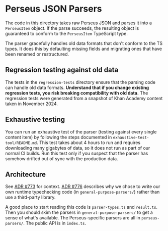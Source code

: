 # Perseus JSON Parsers

The code in this directory takes raw Perseus JSON and parses it into a
`PerseusItem` object. If the parse succeeds, the resulting object is guaranteed
to conform to the `PerseusItem` TypeScript type.

The parser gracefully handles old data formats that don't conform to the TS
types. It does this by defaulting missing fields and migrating ones that have
been renamed or restructured.

## Regression testing against old data

The tests in the `regression-tests` directory ensure that the parsing code can
handle old data formats. **Understand that if you change existing regression
tests, you risk breaking compatibility with old data.** The regression tests
were generated from a snapshot of Khan Academy content taken in November 2024.

## Exhaustive testing

You can run an exhaustive test of the parser (testing against every single
content item) by following the steps documented in
`exhaustive-test-tool/README.md`. This test takes about 4 hours to run and
requires downloading many gigabytes of data, so it does not run as part of our
normal CI builds. Run this test only if you suspect that the parser has somehow
drifted out of sync with the production data.

## Architecture

See [ADR #773] for context. [ADR #776] describes why we chose to write our own
runtime typechecking code (in `general-purpose-parsers/`) rather than use
a third-party library.

[ADR #773]: https://khanacademy.atlassian.net/wiki/spaces/ENG/pages/3318349891/ADR+773+Validate+widget+data+on+input+in+Perseus
[ADR #776]: https://khanacademy.atlassian.net/wiki/spaces/ENG/pages/3328147539/ADR+776+Write+our+own+code+to+typecheck+Perseus+data+at+runtime

A good place to start reading this code is `parser-types.ts` and `result.ts`.
Then you should skim the parsers in `general-purpose-parsers/` to get a sense
of what's available. The Perseus-specific parsers are all in `perseus-parsers/`.
The public API is in `index.ts`.
